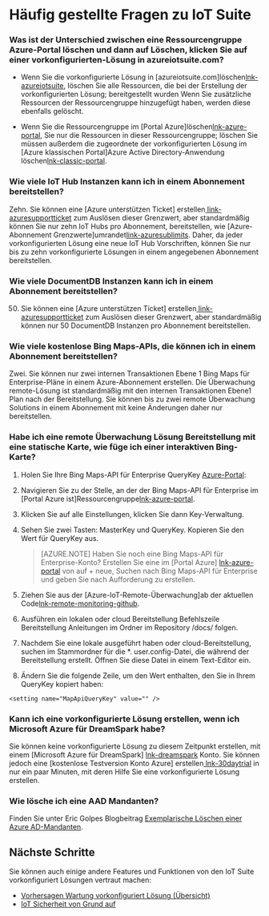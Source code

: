 <properties
  pageTitle="Häufig gestellte Fragen zur Azure IoT-Suite | Microsoft Azure"
  description="Häufig gestellte Fragen zu IoT Suite"
  services=""
  suite="iot-suite"
  documentationCenter=""
  authors="aguilaaj"
  manager="timlt"
  editor=""/>

<tags
  ms.service="iot-suite"
  ms.devlang="na"
  ms.topic="article"
  ms.tgt_pltfrm="na"
  ms.workload="na"
  ms.date="09/26/2016"
  ms.author="araguila"/>
   
# <a name="frequently-asked-questions-for-iot-suite"></a>Häufig gestellte Fragen zu IoT Suite

### <a name="whats-the-difference-between-deleting-a-resource-group-in-the-azure-portal-and-clicking-delete-on-a-preconfigured-solution-in-azureiotsuitecom"></a>Was ist der Unterschied zwischen eine Ressourcengruppe Azure-Portal löschen und dann auf Löschen, klicken Sie auf einer vorkonfigurierten-Lösung in azureiotsuite.com?

- Wenn Sie die vorkonfigurierte Lösung in [azureiotsuite.com]löschen[lnk-azureiotsuite], löschen Sie alle Ressourcen, die bei der Erstellung der vorkonfigurierten Lösung; bereitgestellt wurden Wenn Sie zusätzliche Ressourcen der Ressourcengruppe hinzugefügt haben, werden diese ebenfalls gelöscht. 

- Wenn Sie die Ressourcengruppe im [Portal Azure]löschen[lnk-azure-portal], Sie nur die Ressourcen in dieser Ressourcengruppe; löschen Sie müssen außerdem die zugeordnete der vorkonfigurierten Lösung im [Azure klassischen Portal]Azure Active Directory-Anwendung löschen[lnk-classic-portal].

### <a name="how-many-iot-hub-instances-can-i-provision-in-a-subscription"></a>Wie viele IoT Hub Instanzen kann ich in einem Abonnement bereitstellen? 

Zehn. Sie können eine [Azure unterstützen Ticket] erstellen[ link-azuresupportticket] zum Auslösen dieser Grenzwert, aber standardmäßig können Sie nur zehn IoT Hubs pro Abonnement, bereitstellen, wie [Azure-Abonnement Grenzwerte]umrandet[link-azuresublimits]. Daher, da jeder vorkonfigurierten Lösung eine neue IoT Hub Vorschriften, können Sie nur bis zu zehn vorkonfigurierte Lösungen in einem angegebenen Abonnement bereitstellen. 

### <a name="how-many-documentdb-instances-can-i-provision-in-a-subscription"></a>Wie viele DocumentDB Instanzen kann ich in einem Abonnement bereitstellen?

50. Sie können eine [Azure unterstützen Ticket] erstellen[ link-azuresupportticket] zum Auslösen dieser Grenzwert, aber standardmäßig können nur 50 DocumentDB Instanzen pro Abonnement bereitstellen. 

### <a name="how-many-free-bing-maps-apis-can-i-provision-in-a-subscription"></a>Wie viele kostenlose Bing Maps-APIs, die können ich in einem Abonnement bereitstellen?

Zwei. Sie können nur zwei internen Transaktionen Ebene 1 Bing Maps für Enterprise-Pläne in einem Azure-Abonnement erstellen. Die Überwachung remote-Lösung ist standardmäßig mit den internen Transaktionen Ebene1 Plan nach der Bereitstellung. Sie können bis zu zwei remote Überwachung Solutions in einem Abonnement mit keine Änderungen daher nur bereitstellen.

### <a name="i-have-a-remote-monitoring-solution-deployment-with-a-static-map-how-do-i-add-an-interactive-bing-map"></a>Habe ich eine remote Überwachung Lösung Bereitstellung mit eine statische Karte, wie füge ich einer interaktiven Bing-Karte? 
1. Holen Sie Ihre Bing Maps-API für Enterprise QueryKey [Azure-Portal][lnk-azure-portal]: 
 1. Navigieren Sie zu der Stelle, an der der Bing Maps-API für Enterprise im [Portal Azure ist]Ressourcengruppe[lnk-azure-portal].
 2. Klicken Sie auf alle Einstellungen, klicken Sie dann Key-Verwaltung. 
 3. Sehen Sie zwei Tasten: MasterKey und QueryKey. Kopieren Sie den Wert für QueryKey aus.

     > [AZURE.NOTE] Haben Sie noch eine Bing Maps-API für Enterprise-Konto? Erstellen Sie eine im [Portal Azure] [ lnk-azure-portal] von auf + neue, Suchen nach Bing Maps-API für Enterprise und geben Sie nach Aufforderung zu erstellen.

2. Ziehen Sie aus der [Azure-IoT-Remote-Überwachung]ab der aktuellen Code[lnk-remote-monitoring-github].

3. Ausführen ein lokalen oder cloud Bereitstellung Befehlszeile Bereitstellung Anleitungen im Ordner im Repository /docs/ folgen. 

4. Nachdem Sie eine lokale ausgeführt haben oder cloud-Bereitstellung, suchen im Stammordner für die *. user.config-Datei, die während der Bereitstellung erstellt. Öffnen Sie diese Datei in einem Text-Editor ein. 

5. Ändern Sie die folgende Zeile, um den Wert enthalten, den Sie in Ihrem QueryKey kopiert haben: 
   
  `<setting name="MapApiQueryKey" value="" />`

### <a name="can-i-create-a-preconfigured-solution-if-i-have-microsoft-azure-for-dreamspark"></a>Kann ich eine vorkonfigurierte Lösung erstellen, wenn ich Microsoft Azure für DreamSpark habe?
Sie können keine vorkonfigurierte Lösung zu diesem Zeitpunkt erstellen, mit einem [Microsoft Azure für DreamSpark] [ lnk-dreamspark] Konto. Sie können jedoch eine [kostenlose Testversion Konto Azure] erstellen[ lnk-30daytrial] in nur ein paar Minuten, mit deren Hilfe Sie eine vorkonfigurierte Lösung erstellen.

### <a name="how-do-i-delete-an-aad-tenant"></a>Wie lösche ich eine AAD Mandanten?

Finden Sie unter Eric Golpes Blogbeitrag [Exemplarische Löschen einer Azure AD-Mandanten][lnk-delete-aad-tennant].

## <a name="next-steps"></a>Nächste Schritte

Sie können auch einige andere Features und Funktionen von den IoT Suite vorkonfiguriert Lösungen vertraut machen:

- [Vorhersagen Wartung vorkonfiguriert Lösung (Übersicht)][lnk-predictive-overview]
- [IoT Sicherheit von Grund auf][lnk-security-groundup]

[lnk-predictive-overview]: iot-suite-predictive-overview.md
[lnk-security-groundup]: securing-iot-ground-up.md

[link-azuresupportticket]: https://portal.azure.com/#blade/Microsoft_Azure_Support/HelpAndSupportBlade 
[link-azuresublimits]: https://azure.microsoft.com/documentation/articles/azure-subscription-service-limits/#iot-hub-limits
[lnk-azure-portal]: https://portal.azure.com
[lnk-azureiotsuite]: https://www.azureiotsuite.com/
[lnk-classic-portal]: https://manage.windowsazure.com
[lnk-remote-monitoring-github]: https://github.com/Azure/azure-iot-remote-monitoring 
[lnk-dreamspark]: https://www.dreamspark.com/Product/Product.aspx?productid=99 
[lnk-30daytrial]: https://azure.microsoft.com/free/
[lnk-delete-aad-tennant]: http://blogs.msdn.com/b/ericgolpe/archive/2015/04/30/walkthrough-of-deleting-an-azure-ad-tenant.aspx
